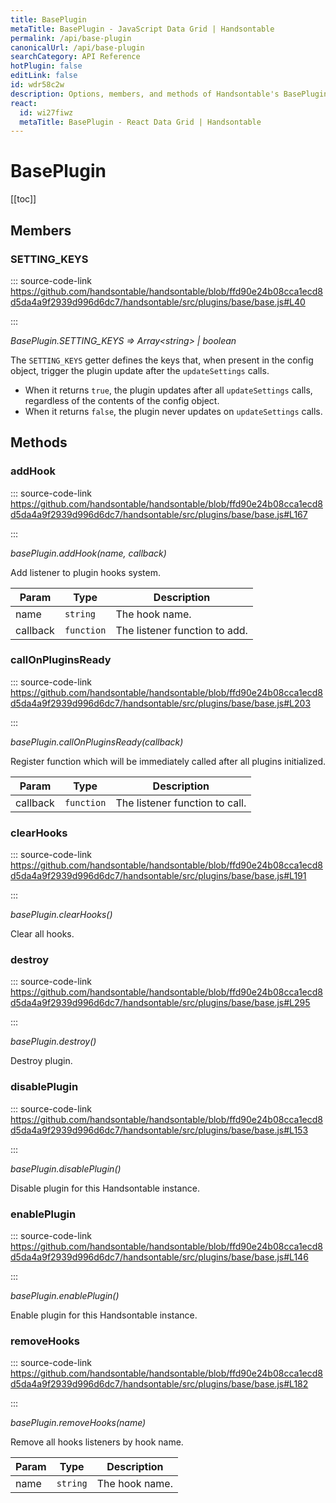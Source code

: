 ```yaml
---
title: BasePlugin
metaTitle: BasePlugin - JavaScript Data Grid | Handsontable
permalink: /api/base-plugin
canonicalUrl: /api/base-plugin
searchCategory: API Reference
hotPlugin: false
editLink: false
id: wdr58c2w
description: Options, members, and methods of Handsontable's BasePlugin API.
react:
  id: wi27fiwz
  metaTitle: BasePlugin - React Data Grid | Handsontable
---
```


# BasePlugin

[[toc]]

## Members

### SETTING_KEYS
  
::: source-code-link https://github.com/handsontable/handsontable/blob/ffd90e24b08cca1ecd8d5da4a9f2939d996d6dc7/handsontable/src/plugins/base/base.js#L40

:::

_BasePlugin.SETTING\_KEYS ⇒ Array&lt;string&gt; | boolean_

The `SETTING_KEYS` getter defines the keys that, when present in the config object, trigger the plugin update
after the `updateSettings` calls.
- When it returns `true`, the plugin updates after all `updateSettings` calls, regardless of the contents of the
config object.
- When it returns `false`, the plugin never updates on `updateSettings` calls.


## Methods

### addHook
  
::: source-code-link https://github.com/handsontable/handsontable/blob/ffd90e24b08cca1ecd8d5da4a9f2939d996d6dc7/handsontable/src/plugins/base/base.js#L167

:::

_basePlugin.addHook(name, callback)_

Add listener to plugin hooks system.


| Param | Type | Description |
| --- | --- | --- |
| name | `string` | The hook name. |
| callback | `function` | The listener function to add. |



### callOnPluginsReady
  
::: source-code-link https://github.com/handsontable/handsontable/blob/ffd90e24b08cca1ecd8d5da4a9f2939d996d6dc7/handsontable/src/plugins/base/base.js#L203

:::

_basePlugin.callOnPluginsReady(callback)_

Register function which will be immediately called after all plugins initialized.


| Param | Type | Description |
| --- | --- | --- |
| callback | `function` | The listener function to call. |



### clearHooks
  
::: source-code-link https://github.com/handsontable/handsontable/blob/ffd90e24b08cca1ecd8d5da4a9f2939d996d6dc7/handsontable/src/plugins/base/base.js#L191

:::

_basePlugin.clearHooks()_

Clear all hooks.



### destroy
  
::: source-code-link https://github.com/handsontable/handsontable/blob/ffd90e24b08cca1ecd8d5da4a9f2939d996d6dc7/handsontable/src/plugins/base/base.js#L295

:::

_basePlugin.destroy()_

Destroy plugin.



### disablePlugin
  
::: source-code-link https://github.com/handsontable/handsontable/blob/ffd90e24b08cca1ecd8d5da4a9f2939d996d6dc7/handsontable/src/plugins/base/base.js#L153

:::

_basePlugin.disablePlugin()_

Disable plugin for this Handsontable instance.



### enablePlugin
  
::: source-code-link https://github.com/handsontable/handsontable/blob/ffd90e24b08cca1ecd8d5da4a9f2939d996d6dc7/handsontable/src/plugins/base/base.js#L146

:::

_basePlugin.enablePlugin()_

Enable plugin for this Handsontable instance.



### removeHooks
  
::: source-code-link https://github.com/handsontable/handsontable/blob/ffd90e24b08cca1ecd8d5da4a9f2939d996d6dc7/handsontable/src/plugins/base/base.js#L182

:::

_basePlugin.removeHooks(name)_

Remove all hooks listeners by hook name.


| Param | Type | Description |
| --- | --- | --- |
| name | `string` | The hook name. |


